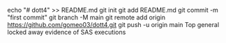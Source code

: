 echo "# dott4" >> README.md
git init
git add README.md
git commit -m "first commit"
git branch -M main
git remote add origin https://github.com/gomeo03/dott4.git
git push -u origin main
Top general locked away evidence of SAS executions
